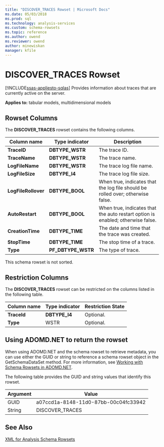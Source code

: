 ```yaml
---
title: "DISCOVER_TRACES Rowset | Microsoft Docs"
ms.date: 05/03/2018
ms.prod: sql
ms.technology: analysis-services
ms.custom: schema-rowsets
ms.topic: reference
ms.author: owend
ms.reviewer: owend
author: minewiskan
manager: kfile
---
```

# DISCOVER_TRACES Rowset
[!INCLUDE[ssas-appliesto-sqlas](../../../includes/ssas-appliesto-sqlas.md)]
  Provides information about traces that are currently active on the server.  
  
 **Applies to:** tabular models, multidimensional models  
  
## Rowset Columns  
 The **DISCOVER_TRACES** rowset contains the following columns.  
  
|Column name|Type indicator|Description|  
|-----------------|--------------------|-----------------|  
|**TraceID**|**DBTYPE_WSTR**|The trace ID.|  
|**TraceName**|**DBTYPE_WSTR**|The trace name.|  
|**LogFileName**|**DBTYPE_WSTR**|The trace log file name.|  
|**LogFileSize**|**DBTYPE_I4**|The trace log file size.|  
|**LogFileRollover**|**DBTYPE_BOOL**|When true, indicates that the log file should be rolled over; otherwise false.|  
|**AutoRestart**|**DBTYPE_BOOL**|When true, indicates that the auto restart option is enabled; otherwise false.|  
|**CreationTime**|**DBTYPE_TIME**|The date and time that the trace was created.|  
|**StopTime**|**DBTYPE_TIME**|The stop time of a trace.|  
|**Type**|**PF_DBTYPE_WSTR**|The type of trace.|  
  
 This schema rowset is not sorted.  
  
## Restriction Columns  
 The **DISCOVER_TRACES** rowset can be restricted on the columns listed in the following table.  
  
|Column name|Type indicator|Restriction State|  
|-----------------|--------------------|-----------------------|  
|**TraceId**|**DBTYPE_I4**|Optional.|  
|**Type**|WSTR|Optional.|  
  
## Using ADOMD.NET to return the rowset  
 When using ADOMD.NET and the schema rowset to retrieve metadata, you can use either the GUID or string to reference a schema rowset object in the GetSchemaDataSet method. For more information, see [Working with Schema Rowsets in ADOMD.NET](../../../analysis-services/multidimensional-models-adomd-net-client/retrieving-metadata-working-with-schema-rowsets.md).  
  
 The following table provides the GUID and string values that identify this rowset.  
  
|Argument|Value|  
|--------------|-----------|  
|GUID|a07ccd1a-8148-11d0-87bb-00c04fc33942|  
|String|DISCOVER_TRACES|  
  
## See Also  
 [XML for Analysis Schema Rowsets](../../../analysis-services/schema-rowsets/xml/xml-for-analysis-schema-rowsets.md)  
  
  
